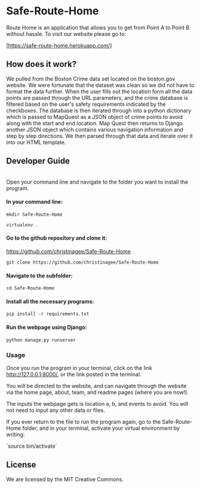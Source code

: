 
# Safe-Route-Home
Route Home is an application that allows you to get from Point A to Point B without hassle. To visit our website
please go to: 

[https://safe-route-home.herokuapp.com/]

## How does it work?
We pulled from the Boston Crime data set located on the boston.gov website. We were fortunate that the dataset was clean so we did not have to format the data further. When the user fills out the location form all the data points are passed through the URL parameters, and the crime database is filtered based on the user's safety requirements indicated by the checkboxes. The database is then iterated through into a python dictionary which is passed to MapQuest as a JSON object of crime points to avoid along with the start and end location. Map Quest then returns to Django another JSON object which contains various navigation information and step by step directions. We then parsed through that data and iterate over it into our HTML template.


## Developer Guide

  <br />Open your command line and navigate to the folder you want to install the program. 
  
  #### In your command line:

  `mkdir Safe-Route-Home`

  `virtualenv .`

  #### Go to the github repository and clone it: 
  <a href="https://github.com/christinagee/Safe-Route-Home">https://github.com/christinagee/Safe-Route-Home</a>
  
  `git clone https://github.com/christinagee/Safe-Route-Home`

  #### Navigate to the subfolder:
  
  `cd Safe-Route-Home`

  #### Install all the necessary programs:  

  `pip install -r requirements.txt`

  ####  Run the webpage using Django:  

  `python manage.py runserver`
  
### Usage


Once you run the program in your terminal, click on the link http://127.0.0.1:8000/, or the link posted in the terminal.  

You will be directed to the website, and can navigate through the website via the home page, about, team, and readme pages (where you are now!).   


The inputs the webpage gets is location a, b, and events to avoid. You will not need to input any other data or files.  

  <p>If you ever return to the file to run the program again, go to the Safe-Route-Home folder, and in your terminal, activate your virtual environment by writing:</p>
  `source bin/activate`



## License
We are licensed by the MIT Creative Commons.
